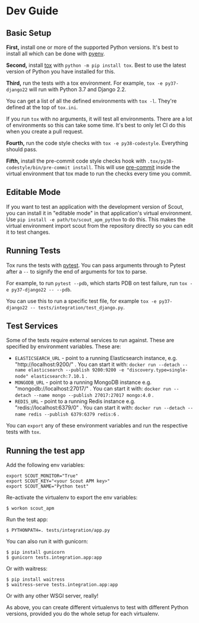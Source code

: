 Dev Guide
=========

Basic Setup
-----------

**First,** install one or more of the supported Python versions. It's best to
install all which can be done with [pyenv](https://github.com/pyenv/pyenv).

**Second,** install [tox](https://tox.readthedocs.io/en/latest/) with
`python -m pip install tox`. Best to use the latest version of Python you have
installed for this.

**Third,** run the tests with a tox environment. For example,
`tox -e py37-django22` will run with Python 3.7 and Django 2.2.

You can get a list of all the defined environments with `tox -l`. They're
defined at the top of `tox.ini`.

If you run `tox` with no arguments, it will test all environments. There are a
lot of environments so this can take some time. It's best to only let CI do
this when you create a pull request.

**Fourth,** run the code style checks with `tox -e py38-codestyle`. Everything
should pass.

**Fifth,** install the pre-commit code style checks hook with
`.tox/py38-codestyle/bin/pre-commit install`. This will use
[pre-commit](https://pre-commit.com/) inside the virtual environment that tox
made to run the checks every time you commit.

Editable Mode
-------------

If you want to test an application with the development version of Scout, you
can install it in "editable mode" in that application's virtual environment.
Use `pip install -e path/to/scout_apm_python` to do this. This makes the
virtual environment import scout from the repository directly so you can edit
it to test changes.

Running Tests
-------------

Tox runs the tests with [pytest](https://docs.pytest.org/en/latest/). You can
pass arguments through to Pytest after a `--` to signify the end of arguments
for tox to parse.

For example, to run `pytest --pdb`, which starts PDB on test failure, run
`tox -e py37-django22 -- --pdb`.

You can use this to run a specific test file, for example
`tox -e py37-django22 -- tests/integration/test_django.py`.

Test Services
-------------

Some of the tests require external services to run against. These are specified
by environment variables. These are:

* `ELASTICSEARCH_URL` - point to a running Elasticsearch instance, e.g.
  "http://localhost:9200/" . You can start it with:
  `docker run --detach --name elasticsearch --publish 9200:9200 -e "discovery.type=single-node" elasticsearch:7.10.1` .
* `MONGODB_URL` - point to a running MongoDB instance e.g.
  "mongodb://localhost:27017/" . You can start it with:
  `docker run --detach --name mongo --publish 27017:27017 mongo:4.0` .
* `REDIS_URL` - point to a running Redis instance e.g.
  "redis://localhost:6379/0" . You can start it with:
  `docker run --detach --name redis --publish 6379:6379 redis:6` .

You can `export` any of these environment variables and run the respective
tests with `tox`.

Running the test app
--------------------

Add the following env variables:

    export SCOUT_MONITOR="True"
    export SCOUT_KEY="<your Scout APM key>"
    export SCOUT_NAME="Python test"

Re-activate the virtualenv to export the env variables:

    $ workon scout_apm

Run the test app:

    $ PYTHONPATH=. tests/integration/app.py

You can also run it with gunicorn:

    $ pip install gunicorn
    $ gunicorn tests.integration.app:app

Or with waitress:

    $ pip install waitress
    $ waitress-serve tests.integration.app:app

Or with any other WSGI server, really!

As above, you can create different virtualenvs to test with different Python
versions, provided you do the whole setup for each virtualenv.
